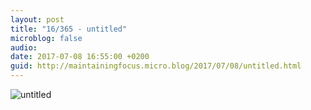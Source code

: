 ```yaml
---
layout: post
title: "16/365 - untitled"
microblog: false
audio: 
date: 2017-07-08 16:55:00 +0200
guid: http://maintainingfocus.micro.blog/2017/07/08/untitled.html
---
```

![untitled](https://f000.backblazeb2.com/file/Roel-Share/16-untitled.jpg)
